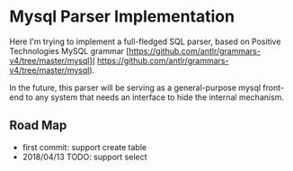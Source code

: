 # Mysql Parser Implementation

Here I'm trying to implement a full-fledged SQL parser, based on Positive Technologies MySQL grammar
[https://github.com/antlr/grammars-v4/tree/master/mysql]( https://github.com/antlr/grammars-v4/tree/master/mysql).

In the future, this parser will be serving as a general-purpose mysql front-end to any system that needs an interface to hide the  internal mechanism.

## Road Map
* first commit: support create table
* 2018/04/13 TODO: support select
